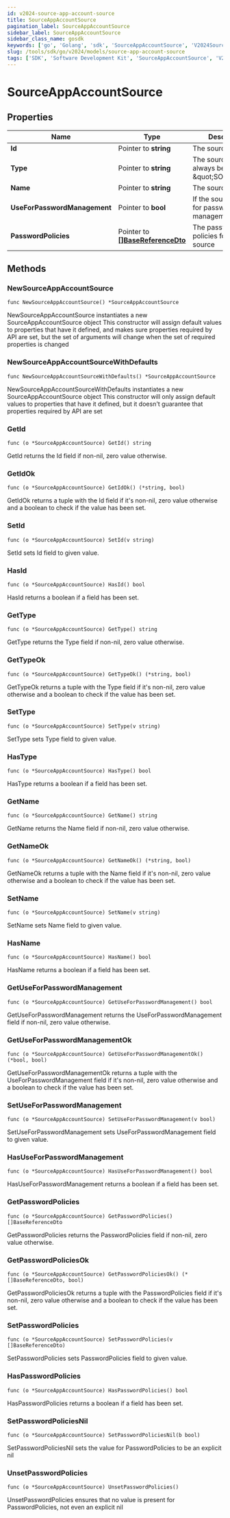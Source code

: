 ```yaml
---
id: v2024-source-app-account-source
title: SourceAppAccountSource
pagination_label: SourceAppAccountSource
sidebar_label: SourceAppAccountSource
sidebar_class_name: gosdk
keywords: ['go', 'Golang', 'sdk', 'SourceAppAccountSource', 'V2024SourceAppAccountSource'] 
slug: /tools/sdk/go/v2024/models/source-app-account-source
tags: ['SDK', 'Software Development Kit', 'SourceAppAccountSource', 'V2024SourceAppAccountSource']
---
```


# SourceAppAccountSource

## Properties

Name | Type | Description | Notes
------------ | ------------- | ------------- | -------------
**Id** | Pointer to **string** | The source ID | [optional] 
**Type** | Pointer to **string** | The source type, will always be \&quot;SOURCE\&quot; | [optional] 
**Name** | Pointer to **string** | The source name | [optional] 
**UseForPasswordManagement** | Pointer to **bool** | If the source is used for password management | [optional] [default to false]
**PasswordPolicies** | Pointer to [**[]BaseReferenceDto**](base-reference-dto) | The password policies for the source | [optional] 

## Methods

### NewSourceAppAccountSource

`func NewSourceAppAccountSource() *SourceAppAccountSource`

NewSourceAppAccountSource instantiates a new SourceAppAccountSource object
This constructor will assign default values to properties that have it defined,
and makes sure properties required by API are set, but the set of arguments
will change when the set of required properties is changed

### NewSourceAppAccountSourceWithDefaults

`func NewSourceAppAccountSourceWithDefaults() *SourceAppAccountSource`

NewSourceAppAccountSourceWithDefaults instantiates a new SourceAppAccountSource object
This constructor will only assign default values to properties that have it defined,
but it doesn't guarantee that properties required by API are set

### GetId

`func (o *SourceAppAccountSource) GetId() string`

GetId returns the Id field if non-nil, zero value otherwise.

### GetIdOk

`func (o *SourceAppAccountSource) GetIdOk() (*string, bool)`

GetIdOk returns a tuple with the Id field if it's non-nil, zero value otherwise
and a boolean to check if the value has been set.

### SetId

`func (o *SourceAppAccountSource) SetId(v string)`

SetId sets Id field to given value.

### HasId

`func (o *SourceAppAccountSource) HasId() bool`

HasId returns a boolean if a field has been set.

### GetType

`func (o *SourceAppAccountSource) GetType() string`

GetType returns the Type field if non-nil, zero value otherwise.

### GetTypeOk

`func (o *SourceAppAccountSource) GetTypeOk() (*string, bool)`

GetTypeOk returns a tuple with the Type field if it's non-nil, zero value otherwise
and a boolean to check if the value has been set.

### SetType

`func (o *SourceAppAccountSource) SetType(v string)`

SetType sets Type field to given value.

### HasType

`func (o *SourceAppAccountSource) HasType() bool`

HasType returns a boolean if a field has been set.

### GetName

`func (o *SourceAppAccountSource) GetName() string`

GetName returns the Name field if non-nil, zero value otherwise.

### GetNameOk

`func (o *SourceAppAccountSource) GetNameOk() (*string, bool)`

GetNameOk returns a tuple with the Name field if it's non-nil, zero value otherwise
and a boolean to check if the value has been set.

### SetName

`func (o *SourceAppAccountSource) SetName(v string)`

SetName sets Name field to given value.

### HasName

`func (o *SourceAppAccountSource) HasName() bool`

HasName returns a boolean if a field has been set.

### GetUseForPasswordManagement

`func (o *SourceAppAccountSource) GetUseForPasswordManagement() bool`

GetUseForPasswordManagement returns the UseForPasswordManagement field if non-nil, zero value otherwise.

### GetUseForPasswordManagementOk

`func (o *SourceAppAccountSource) GetUseForPasswordManagementOk() (*bool, bool)`

GetUseForPasswordManagementOk returns a tuple with the UseForPasswordManagement field if it's non-nil, zero value otherwise
and a boolean to check if the value has been set.

### SetUseForPasswordManagement

`func (o *SourceAppAccountSource) SetUseForPasswordManagement(v bool)`

SetUseForPasswordManagement sets UseForPasswordManagement field to given value.

### HasUseForPasswordManagement

`func (o *SourceAppAccountSource) HasUseForPasswordManagement() bool`

HasUseForPasswordManagement returns a boolean if a field has been set.

### GetPasswordPolicies

`func (o *SourceAppAccountSource) GetPasswordPolicies() []BaseReferenceDto`

GetPasswordPolicies returns the PasswordPolicies field if non-nil, zero value otherwise.

### GetPasswordPoliciesOk

`func (o *SourceAppAccountSource) GetPasswordPoliciesOk() (*[]BaseReferenceDto, bool)`

GetPasswordPoliciesOk returns a tuple with the PasswordPolicies field if it's non-nil, zero value otherwise
and a boolean to check if the value has been set.

### SetPasswordPolicies

`func (o *SourceAppAccountSource) SetPasswordPolicies(v []BaseReferenceDto)`

SetPasswordPolicies sets PasswordPolicies field to given value.

### HasPasswordPolicies

`func (o *SourceAppAccountSource) HasPasswordPolicies() bool`

HasPasswordPolicies returns a boolean if a field has been set.

### SetPasswordPoliciesNil

`func (o *SourceAppAccountSource) SetPasswordPoliciesNil(b bool)`

 SetPasswordPoliciesNil sets the value for PasswordPolicies to be an explicit nil

### UnsetPasswordPolicies
`func (o *SourceAppAccountSource) UnsetPasswordPolicies()`

UnsetPasswordPolicies ensures that no value is present for PasswordPolicies, not even an explicit nil


